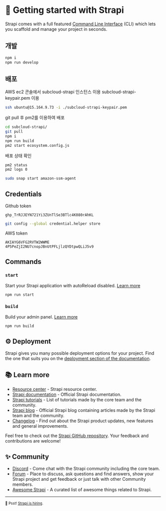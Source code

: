 # 🚀 Getting started with Strapi

Strapi comes with a full featured [Command Line Interface](https://docs.strapi.io/developer-docs/latest/developer-resources/cli/CLI.html) (CLI) which lets you scaffold and manage your project in seconds.

## 개발

```sh
npm i
npm run develop
```

## 배포

AWS ec2 콘솔에서 subcloud-strapi 인스턴스 이용
subcloud-strapi-keypair.pem 이용

```sh
ssh ubuntu@15.164.9.73 -i ./subcloud-strapi-keypair.pem
```

git pull 후 pm2를 이용하여 배포

```sh
cd subcloud-strapi/
git pull
npm i
npm run build
pm2 start ecosystem.config.js
```

배포 상태 확인
```sh
pm2 status
pm2 logs 0
```

```sh
sudo snap start amazon-ssm-agent
```

## Credentials

Github token

`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`

```sh
git config --global credential.helper store
```

AWS token

```
AKIAYG6VFG2RVTW2WWME
4P5PeZjI2NU7cnopJBnUtPFLjlzQYDtpwQLiJ5v9
```

## Commands

### `start`

Start your Strapi application with autoReload disabled. [Learn more](https://docs.strapi.io/developer-docs/latest/developer-resources/cli/CLI.html#strapi-start)

```sh
npm run start
```

### `build`

Build your admin panel. [Learn more](https://docs.strapi.io/developer-docs/latest/developer-resources/cli/CLI.html#strapi-build)

```sh
npm run build
```

## ⚙️ Deployment

Strapi gives you many possible deployment options for your project. Find the one that suits you on the [deployment section of the documentation](https://docs.strapi.io/developer-docs/latest/setup-deployment-guides/deployment.html).

## 📚 Learn more

- [Resource center](https://strapi.io/resource-center) - Strapi resource center.
- [Strapi documentation](https://docs.strapi.io) - Official Strapi documentation.
- [Strapi tutorials](https://strapi.io/tutorials) - List of tutorials made by the core team and the community.
- [Strapi blog](https://docs.strapi.io) - Official Strapi blog containing articles made by the Strapi team and the community.
- [Changelog](https://strapi.io/changelog) - Find out about the Strapi product updates, new features and general improvements.

Feel free to check out the [Strapi GitHub repository](https://github.com/strapi/strapi). Your feedback and contributions are welcome!

## ✨ Community

- [Discord](https://discord.strapi.io) - Come chat with the Strapi community including the core team.
- [Forum](https://forum.strapi.io/) - Place to discuss, ask questions and find answers, show your Strapi project and get feedback or just talk with other Community members.
- [Awesome Strapi](https://github.com/strapi/awesome-strapi) - A curated list of awesome things related to Strapi.

---

<sub>🤫 Psst! [Strapi is hiring](https://strapi.io/careers).</sub>
